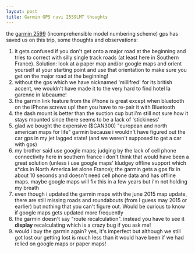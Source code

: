```yaml
---
layout: post
title: Garmin GPS nuvi 2559LMT thoughts
---
```


the [garmin 2599](https://buy.garmin.com/en-US/US/on-the-road/automotive/2014-line/nuvi-2559lmt/prod138335.html) (incomprehensible model numbering scheme) gps has saved us on this trip, some thoughts and observations:

1. it gets confused if you don't get onto a major road at the beginning and tries to correct with silly single track roads (at least here in Southern France). Solution: look at a paper map and/or google maps and orient yourself at your starting point and use that orientation to make sure you get on the major road at the beginning!
2. without the gps which we have nicknamed 'millifred' for its british accent, we wouldn't have made it to the very hard to find hotel la garenne in labeaume!
3. the garmin link feature from the iPhone is great except when bluetooth on the iPhone screws up! then you have to re-pair it with Bluetooth
4. the dash mount is better than the suction cup but i'm still not sure how it stays mounted since there seems to be a lack of 'stickiness'
5. glad we bought the expensive ($CAN300) "european and north american maps for life" garmin because i wouldn't have figured out the car gps in my jet lagged state! (and we weren't supposed to get a car with gps)
6. my brother said use google maps; judging by the lack of cell phone connectivity here in southern france i don't think that would have been a great solution (unless i use google maps' kludgey offline support which s*cks in North America let alone France); the garmin gets a gps fix in about 10 seconds and doesn't need cell phone data and has offline maps. maybe google maps will fix this in a few years but i'm not holding my breath
7. even though i updated the garmin maps with the june 2015 map update, there are still missing roads and roundabouts (from I guess may 2015 or earlier) but nothing that you can't figure out. Would be curious to know if google maps gets updated more frequently
8. the garmin doesn't say "route recalculation". instead you have to see it __display__ recalculating which is a crazy bug if you ask me!
9. would i buy the garmin again? yes, it's imperfect but although we still got lost our getting lost is much less than it would have been if we had relied on google maps or paper maps!